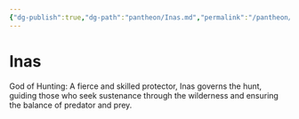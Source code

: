 ```yaml
---
{"dg-publish":true,"dg-path":"pantheon/Inas.md","permalink":"/pantheon/inas/","tags":["deity"],"noteIcon":"deity"}
---
```


# Inas
God of Hunting: A fierce and skilled protector, Inas governs the hunt, guiding those who seek sustenance through the wilderness and ensuring the balance of predator and prey.